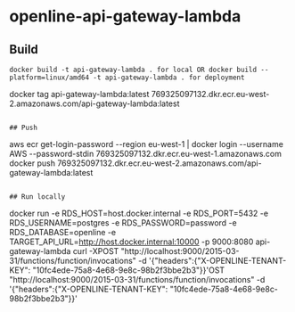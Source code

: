 # openline-api-gateway-lambda

## Build
```
docker build -t api-gateway-lambda . for local OR docker build --platform=linux/amd64 -t api-gateway-lambda . for deployment
```
docker tag api-gateway-lambda:latest 769325097132.dkr.ecr.eu-west-2.amazonaws.com/api-gateway-lambda:latest
```

## Push
```
aws ecr get-login-password --region eu-west-1 | docker login --username AWS --password-stdin 769325097132.dkr.ecr.eu-west-1.amazonaws.com                
docker push 769325097132.dkr.ecr.eu-west-2.amazonaws.com/api-gateway-lambda:latest
```

## Run locally
```
docker run -e RDS_HOST=host.docker.internal -e RDS_PORT=5432 -e RDS_USERNAME=postgres -e RDS_PASSWORD=password -e RDS_DATABASE=openline -e TARGET_API_URL=http://host.docker.internal:10000 -p 9000:8080 api-gateway-lambda
curl -XPOST "http://localhost:9000/2015-03-31/functions/function/invocations" -d '{"headers":{"X-OPENLINE-TENANT-KEY": "10fc4ede-75a8-4e68-9e8c-98b2f3bbe2b3"}}'OST "http://localhost:9000/2015-03-31/functions/function/invocations" -d '{"headers":{"X-OPENLINE-TENANT-KEY": "10fc4ede-75a8-4e68-9e8c-98b2f3bbe2b3"}}'